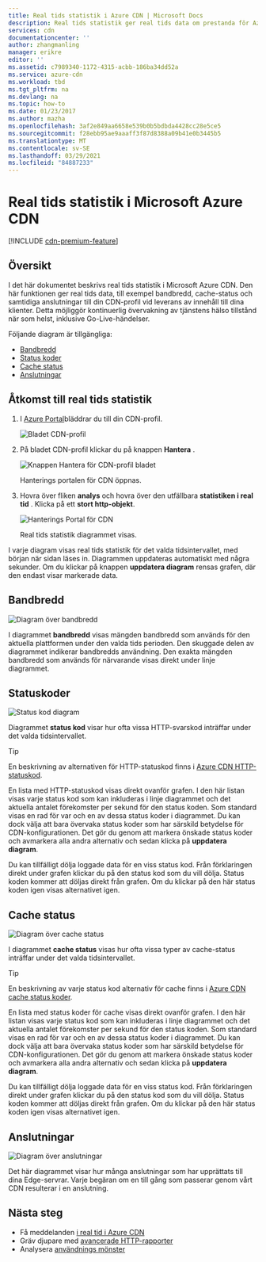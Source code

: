 ```yaml
---
title: Real tids statistik i Azure CDN | Microsoft Docs
description: Real tids statistik ger real tids data om prestanda för Azure CDN när du levererar innehåll till dina klienter.
services: cdn
documentationcenter: ''
author: zhangmanling
manager: erikre
editor: ''
ms.assetid: c7989340-1172-4315-acbb-186ba34dd52a
ms.service: azure-cdn
ms.workload: tbd
ms.tgt_pltfrm: na
ms.devlang: na
ms.topic: how-to
ms.date: 01/23/2017
ms.author: mazha
ms.openlocfilehash: 3af2e849aa6658e539b0b5bdbda4428cc28e5ce5
ms.sourcegitcommit: f28ebb95ae9aaaff3f87d8388a09b41e0b3445b5
ms.translationtype: MT
ms.contentlocale: sv-SE
ms.lasthandoff: 03/29/2021
ms.locfileid: "84887233"
---
```

# <a name="real-time-stats-in-microsoft-azure-cdn"></a>Real tids statistik i Microsoft Azure CDN
[!INCLUDE [cdn-premium-feature](../../includes/cdn-premium-feature.md)]

## <a name="overview"></a>Översikt
I det här dokumentet beskrivs real tids statistik i Microsoft Azure CDN.  Den här funktionen ger real tids data, till exempel bandbredd, cache-status och samtidiga anslutningar till din CDN-profil vid leverans av innehåll till dina klienter. Detta möjliggör kontinuerlig övervakning av tjänstens hälso tillstånd när som helst, inklusive Go-Live-händelser.

Följande diagram är tillgängliga:

* [Bandbredd](#bandwidth)
* [Status koder](#status-codes)
* [Cache status](#cache-statuses)
* [Anslutningar](#connections)

## <a name="accessing-real-time-stats"></a>Åtkomst till real tids statistik
1. I [Azure Portal](https://portal.azure.com)bläddrar du till din CDN-profil.
   
    ![Bladet CDN-profil](./media/cdn-real-time-stats/cdn-profile-blade.png)
2. På bladet CDN-profil klickar du på knappen **Hantera** .
   
    ![Knappen Hantera för CDN-profil bladet](./media/cdn-real-time-stats/cdn-manage-btn.png)
   
    Hanterings portalen för CDN öppnas.
3. Hovra över fliken **analys** och hovra över den utfällbara **statistiken i real tid** .  Klicka på ett **stort http-objekt**.
   
    ![Hanterings Portal för CDN](./media/cdn-real-time-stats/cdn-premium-portal.png)
   
    Real tids statistik diagrammet visas.

I varje diagram visas real tids statistik för det valda tidsintervallet, med början när sidan läses in.  Diagrammen uppdateras automatiskt med några sekunder.  Om du klickar på knappen **uppdatera diagram** rensas grafen, där den endast visar markerade data.

## <a name="bandwidth"></a>Bandbredd
![Diagram över bandbredd](./media/cdn-real-time-stats/cdn-bandwidth.png)

I diagrammet **bandbredd** visas mängden bandbredd som används för den aktuella plattformen under den valda tids perioden. Den skuggade delen av diagrammet indikerar bandbredds användning. Den exakta mängden bandbredd som används för närvarande visas direkt under linje diagrammet.

## <a name="status-codes"></a>Statuskoder
![Status kod diagram](./media/cdn-real-time-stats/cdn-status-codes.png)

Diagrammet **status kod** visar hur ofta vissa HTTP-svarskod inträffar under det valda tidsintervallet.

> [!TIP]
> En beskrivning av alternativen för HTTP-statuskod finns i [Azure CDN HTTP-statuskod](/previous-versions/azure/mt759238(v=azure.100)).
> 
> 

En lista med HTTP-statuskod visas direkt ovanför grafen. I den här listan visas varje status kod som kan inkluderas i linje diagrammet och det aktuella antalet förekomster per sekund för den status koden. Som standard visas en rad för var och en av dessa status koder i diagrammet. Du kan dock välja att bara övervaka status koder som har särskild betydelse för CDN-konfigurationen. Det gör du genom att markera önskade status koder och avmarkera alla andra alternativ och sedan klicka på **uppdatera diagram**. 

Du kan tillfälligt dölja loggade data för en viss status kod.  Från förklaringen direkt under grafen klickar du på den status kod som du vill dölja. Status koden kommer att döljas direkt från grafen. Om du klickar på den här status koden igen visas alternativet igen.

## <a name="cache-statuses"></a>Cache status
![Diagram över cache status](./media/cdn-real-time-stats/cdn-cache-status.png)

I diagrammet **cache status** visas hur ofta vissa typer av cache-status inträffar under det valda tidsintervallet. 

> [!TIP]
> En beskrivning av varje status kod alternativ för cache finns i [Azure CDN cache status koder](/previous-versions/azure/mt759237(v=azure.100)).
> 
> 

En lista med status koder för cache visas direkt ovanför grafen. I den här listan visas varje status kod som kan inkluderas i linje diagrammet och det aktuella antalet förekomster per sekund för den status koden. Som standard visas en rad för var och en av dessa status koder i diagrammet. Du kan dock välja att bara övervaka status koder som har särskild betydelse för CDN-konfigurationen. Det gör du genom att markera önskade status koder och avmarkera alla andra alternativ och sedan klicka på **uppdatera diagram**. 

Du kan tillfälligt dölja loggade data för en viss status kod.  Från förklaringen direkt under grafen klickar du på den status kod som du vill dölja. Status koden kommer att döljas direkt från grafen. Om du klickar på den här status koden igen visas alternativet igen.

## <a name="connections"></a>Anslutningar
![Diagram över anslutningar](./media/cdn-real-time-stats/cdn-connections.png)

Det här diagrammet visar hur många anslutningar som har upprättats till dina Edge-servrar. Varje begäran om en till gång som passerar genom vårt CDN resulterar i en anslutning.

## <a name="next-steps"></a>Nästa steg
* Få meddelanden [i real tid i Azure CDN](cdn-real-time-alerts.md)
* Gräv djupare med [avancerade HTTP-rapporter](cdn-advanced-http-reports.md)
* Analysera [användnings mönster](cdn-analyze-usage-patterns.md)


